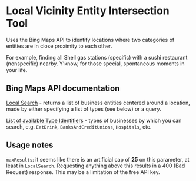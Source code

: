 # Local Vicinity Entity Intersection Tool
Uses the Bing Maps API to identify locations where two categories of entities are in close proximity to each other. 

For example, finding all Shell gas stations (specific) with a sushi restaurant (nonspecific) nearby. Y'know, for those 
special, spontaneous moments in your life. 

## Bing Maps API documentation
[Local Search](https://docs.microsoft.com/en-us/bingmaps/rest-services/locations/local-search) - returns a list of 
business entities centered around a location, made by either specifying a list of types (see below) or a query.

[List of available Type Identifiers](https://docs.microsoft.com/en-us/bingmaps/rest-services/common-parameters-and-types/type-identifiers/) -
types of businesses by which you can search, e.g. `EatDrink`, `BanksAndCreditUnions`, `Hospitals`, etc.

## Usage notes
`maxResults`: it seems like there is an artificial cap of **25** on this parameter, at least in `LocalSearch`. 
Requesting anything above this results in a 400 (Bad Request) response. This may be a limitation of the free API key.